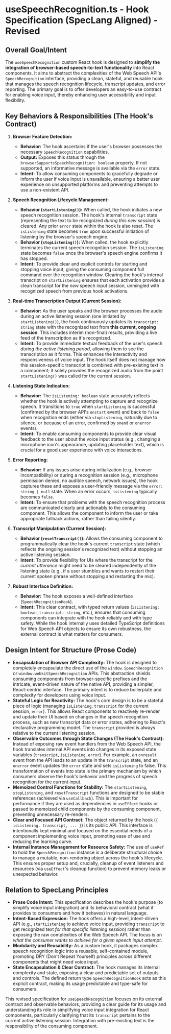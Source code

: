 # useSpeechRecognition.ts - Hook Specification (SpecLang Aligned) - Revised

## Overall Goal/Intent

The `useSpeechRecognition` custom React hook is designed to **simplify the integration of browser-based speech-to-text functionality** into React components. It aims to abstract the complexities of the Web Speech API's `SpeechRecognition` interface, providing a clean, stateful, and reusable hook that manages the speech recognition lifecycle, transcript updates, and error reporting. The primary goal is to offer developers an easy-to-use contract for enabling voice input, thereby enhancing user accessibility and input flexibility.

## Key Behaviors & Responsibilities (The Hook's Contract)

1.  **Browser Feature Detection:**
    *   **Behavior:** The hook ascertains if the user's browser possesses the necessary `SpeechRecognition` capabilities.
    *   **Output:** Exposes this status through the `browserSupportsSpeechRecognition: boolean` property. If not supported, an informative message is available via the `error` state.
    *   **Intent:** To allow consuming components to gracefully degrade or inform the user if voice input is unavailable, ensuring a better user experience on unsupported platforms and preventing attempts to use a non-existent API.

2.  **Speech Recognition Lifecycle Management:**
    *   **Behavior (`startListening()`):** When called, the hook initiates a new speech recognition session. The hook's internal `transcript` state (representing the text to be recognized *during this new session*) is cleared. Any prior `error` state within the hook is also reset. The `isListening` state becomes `true` upon successful initiation of listening by the browser's speech engine.
    *   **Behavior (`stopListening()`):** When called, the hook explicitly terminates the current speech recognition session. The `isListening` state becomes `false` once the browser's speech engine confirms it has stopped.
    *   **Intent:** To provide clear and explicit controls for starting and stopping voice input, giving the consuming component full command over the recognition window. Clearing the hook's internal transcript on `startListening` ensures that each activation provides a clean transcript for the *new* speech input session, unmingled with recognized speech from previous hook activations.

3.  **Real-time Transcription Output (Current Session):**
    *   **Behavior:** As the user speaks and the browser processes the audio during an active listening session (one initiated by `startListening()`), the hook continuously updates its `transcript: string` state with the recognized text from **this current, ongoing session**. This includes interim (non-final) results, providing a live feed of the transcription as it's recognized.
    *   **Intent:** To provide immediate textual feedback of the user's speech *during the active listening period*, allowing them to see the transcription as it forms. This enhances the interactivity and responsiveness of voice input. The hook itself does not manage how this session-specific transcript is combined with pre-existing text in a component; it solely provides the recognized audio from the point `startListening()` was called for the current session.

4.  **Listening State Indication:**
    *   **Behavior:** The `isListening: boolean` state accurately reflects whether the hook is actively attempting to capture and recognize speech. It transitions to `true` when `startListening` is successful (confirmed by the browser API's `onstart` event) and back to `false` when recognition ends (either via `stopListening`, naturally due to silence, or because of an error, confirmed by `onend` or `onerror` events).
    *   **Intent:** To enable consuming components to provide clear visual feedback to the user about the voice input status (e.g., changing a microphone icon's appearance, updating placeholder text), which is crucial for a good user experience with voice interactions.

5.  **Error Reporting:**
    *   **Behavior:** If any issues arise during initialization (e.g., browser incompatibility) or during a recognition session (e.g., microphone permission denied, no audible speech, network issues), the hook captures these and exposes a user-friendly message via the `error: string | null` state. When an error occurs, `isListening` typically becomes `false`.
    *   **Intent:** To ensure that problems with the speech recognition process are communicated clearly and actionably to the consuming component. This allows the component to inform the user or take appropriate fallback actions, rather than failing silently.

6.  **Transcript Manipulation (Current Session):**
    *   **Behavior (`resetTranscript()`):** Allows the consuming component to programmatically clear the hook's current `transcript` state (which reflects the ongoing session's recognized text) without stopping an active listening session.
    *   **Intent:** To provide flexibility for UIs where the transcript for the *current utterance* might need to be cleared independently of the listening state (e.g., if a user stumbles and wants to restart their current spoken phrase without stopping and restarting the mic).

7.  **Robust Interface Definition:**
    *   **Behavior:** The hook exposes a well-defined interface (`SpeechRecognitionHook`).
    *   **Intent:** This clear contract, with typed return values (`isListening: boolean`, `transcript: string`, etc.), ensures that consuming components can integrate with the hook reliably and with type safety. While the hook internally uses detailed TypeScript definitions for Web Speech API objects to ensure its own robustness, the external contract is what matters for consumers.

## Design Intent for Structure (Prose Code)

*   **Encapsulation of Browser API Complexity:** The hook is designed to completely encapsulate the direct use of the `window.SpeechRecognition` or `window.webkitSpeechRecognition` APIs. This abstraction shields consuming components from browser-specific prefixes and the intricate, event-driven nature of the native API, providing a simpler, React-centric interface. The primary intent is to reduce boilerplate and complexity for developers using voice input.
*   **Stateful Logic for Reactivity:** The hook's core design is to be a stateful piece of logic (managing `isListening`, `transcript` for the current session, `error`). This allows React components to reactively re-render and update their UI based on changes in the speech recognition process, such as new transcript data or error states, adhering to React's declarative programming model. The `transcript` provided is always relative to the current listening session.
*   **Observable Outcomes through State Changes (The Hook's Contract):** Instead of exposing raw event handlers from the Web Speech API, the hook translates internal API events into changes in its exposed state variables (`transcript`, `isListening`, `error`). For example, an `onresult` event from the API leads to an update in the `transcript` state, and an `onerror` event updates the `error` state and sets `isListening` to false. This transformation of events into state is the primary mechanism by which consumers observe the hook's behavior and the progress of speech recognition for the current input.
*   **Memoized Control Functions for Stability:** The `startListening`, `stopListening`, and `resetTranscript` functions are designed to be stable references (achieved via `useCallback`). This is important for performance if they are used as dependencies in `useEffect` hooks or passed to memoized child components by the consuming component, preventing unnecessary re-renders.
*   **Clear and Focused API Contract:** The object returned by the hook (`{ isListening, transcript, ... }`) is its public API. This interface is intentionally kept minimal and focused on the essential needs of a component implementing voice input, promoting ease of use and reducing the learning curve.
*   **Internal Instance Management for Resource Safety:** The use of `useRef` to hold the `SpeechRecognition` instance is a deliberate structural choice to manage a mutable, non-rendering object across the hook's lifecycle. This ensures proper setup and, crucially, cleanup of event listeners and resources (via `useEffect`'s cleanup function) to prevent memory leaks or unexpected behavior.

## Relation to SpecLang Principles

*   **Prose Code Intent:** This specification describes the hook's purpose (to simplify voice input integration) and its behavioral contract (what it provides to consumers and how it behaves) in natural language.
*   **Intent-Based Expression:** The hook offers a high-level, intent-driven API (e.g., `startListening` to achieve voice input, providing `transcript` to get recognized text *for that specific listening session*) rather than exposing the raw complexities of the Web Speech API. The focus is on *what the consumer wants to achieve for a given speech input attempt*.
*   **Modularity and Reusability:** As a custom hook, it packages complex speech recognition logic into a reusable, self-contained module, promoting DRY (Don't Repeat Yourself) principles across different components that might need voice input.
*   **State Encapsulation & Clear Contract:** The hook manages its internal complexity and state, exposing a clear and predictable set of outputs and controls. The defined return type `SpeechRecognitionHook` acts as this explicit contract, making its usage predictable and type-safe for consumers.

This revised specification for `useSpeechRecognition` focuses on its external contract and observable behaviors, providing a clear guide for its usage and understanding its role in simplifying voice input integration for React components, particularly clarifying that its `transcript` pertains to the current active listening session. Integration with pre-existing text is the responsibility of the consuming component.